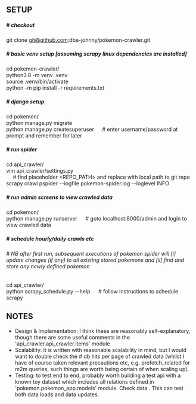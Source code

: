 
## SETUP

##### \# checkout
git clone git@github.com:dba-johnny/pokemon-crawler.git


##### \# basic venv setup [assuming scrapy linux dependencies are installed]
cd pokemon-crawler/ \
python3.8 -m venv .venv \
source .venv/bin/activate \
python -m pip install -r requirements.txt


##### \# django setup
cd pokemon/ \
python manage.py migrate \
python manage.py createsuperuser  	&emsp; \# enter username/password at prompt and remember for later 


##### \# run spider 
cd api\_crawler/ \
vim api\_crawler/settings.py \
&emsp; # find placeholder <REPO_PATH> and replace with local path to git repo \
scrapy crawl pspider --logfile pokemon-spider.log --loglevel INFO 


##### \# run admin screens to view crawled data 
cd pokemon/ \
python manage.py runserver		&emsp; \# goto localhost:8000/admin and login to view crawled data 


##### \# schedule hourly/daily crawls etc 
###### \# NB after first run, subsequent executions of pokemon spider will [i] update changes (if any) to all existing stored pokemons and [ii] find and store any newly defined pokemon 
cd api\_crawler/ \
python scrapy\_schedule.py --help	&emsp; \# follow instructions to schedule scrapy 


## NOTES
- Design & Implementation: I think these are reasonably self-explanatory, though there are some useful comments in the 'api\_crawler.api\_crawler.items' module
- Scalability: it is written with reasonable scalability in mind, but I would want to double check the \# db hits per page of crawled data (whilst I have of course taken relevant precautions etc, e.g. prefetch\_related for m2m queries, such things are worth being certain of when scaling up).
- Testing: to test end to end, probably worth building a test api with a known toy dataset which includes all relations defined in 'pokemon.pokemon\_app.models' module. Check data . This can test both data loads and data updates.
